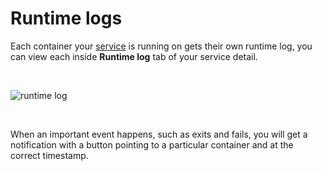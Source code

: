 # Runtime logs

Each container your [service](/documentation/overview/projects-and-services-structure.html#service) is running on gets their own runtime log, you can view each inside **Runtime log** tab of your service detail.

<br/>

![runtime log](/runtime-log.png "runtime log")

<br/>

When an important event happens, such as exits and fails, you will get a notification with a button pointing to a particular container and at the correct timestamp.
